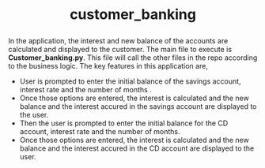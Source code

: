 # **<p align="center"> customer_banking </p>**

In the application, the interest and new balance of the accounts are calculated and displayed to the customer. The main file to execute is <b>Customer_banking.py</b>. This file will call the other files in the repo according to the business logic. The key features in this application are, 

- User is prompted to enter the initial balance of the savings account, interest rate and the number of months .
- Once those options are entered, the interest is calculated and the new balance and the interest accured in the savings account are displayed to the user. 
- Then the user is prompted to enter the initial balance for the CD account, interest rate and the number of months. 
- Once those options are entered, the interest is calculated and the new balance and the interest accured in the CD account are displayed to the user. 
  
